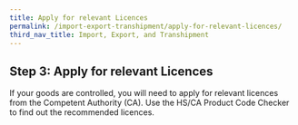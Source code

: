 ```yaml
---
title: Apply for relevant Licences
permalink: /import-export-transhipment/apply-for-relevant-licences/
third_nav_title: Import, Export, and Transhipment
---
```


## Step 3: Apply for relevant Licences

If your goods are controlled, you will need to apply for relevant licences from the Competent Authority (CA). Use the HS/CA Product Code Checker to find out the recommended licences.

<!-- panel -->

<script src="/jquery/jquery.min.js"></script>
<script src="/jquery/bp-menu-new-tab.js"></script>
